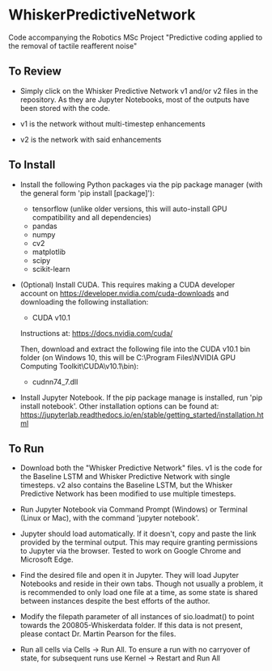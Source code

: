 # WhiskerPredictiveNetwork
Code accompanying the Robotics MSc Project "Predictive coding applied to the removal of tactile reafferent noise"

## To Review

- Simply click on the Whisker Predictive Network v1 and/or v2 files in the repository. As they are Jupyter Notebooks, most of the outputs have been stored with the code.

- v1 is the network without multi-timestep enhancements
- v2 is the network with said enhancements

## To Install

- Install the following Python packages via the pip package manager (with the general form 'pip install \[package\]'):

  - tensorflow (unlike older versions, this will auto-install GPU compatibility and all dependencies)
  - pandas
  - numpy
  - cv2
  - matplotlib
  - scipy
  - scikit-learn

- (Optional) Install CUDA. This requires making a CUDA developer account on https://developer.nvidia.com/cuda-downloads and downloading the following installation:

    - CUDA v10.1
    
    Instructions at: https://docs.nvidia.com/cuda/
    
    Then, download and extract the following file into the CUDA v10.1 bin folder (on Windows 10, this will be C:\Program Files\NVIDIA GPU Computing Toolkit\CUDA\v10.1\bin):
    
    - cudnn74_7.dll

- Install Jupyter Notebook. If the pip package manage is installed, run 'pip install notebook'. Other installation options can be found at: https://jupyterlab.readthedocs.io/en/stable/getting_started/installation.html

## To Run

- Download both the "Whisker Predictive Network" files. v1 is the code for the Baseline LSTM and Whisker Predictive Network with single timesteps. v2 also contains the Baseline LSTM, but the Whisker Predictive Network has been modified to use multiple timesteps.

- Run Jupyter Notebook via Command Prompt (Windows) or Terminal (Linux or Mac), with the command 'jupyter notebook'.

- Jupyter should load automatically. If it doesn't, copy and paste the link provided by the terminal output. This may require granting permissions to Jupyter via the browser. Tested to work on Google Chrome and Microsoft Edge.

- Find the desired file and open it in Jupyter. They will load Jupyter Notebooks and reside in their own tabs. Though not usually a problem, it is recommended to only load one file at a time, as some state is shared between instances despite the best efforts of the author.

- Modify the filepath parameter of all instances of sio.loadmat() to point towards the 200805-Whiskerdata folder. If this data is not present, please contact Dr. Martin Pearson for the files.

- Run all cells via Cells -> Run All. To ensure a run with no carryover of state, for subsequent runs use Kernel -> Restart and Run All

